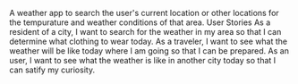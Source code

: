 A weather app to search the user's current location or other locations for the tempurature and weather conditions of that area.
User Stories
As a resident of a city, I want to search for the weather in my area so that I can determine what clothing to wear today. As a traveler, I want to see what the weather will be like today where I am going so that I can be prepared. As an user, I want to see what the weather is like in another city today so that I can satify my curiosity.
